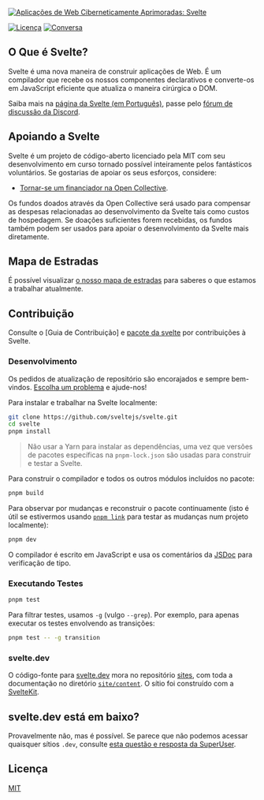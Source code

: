 [![Aplicações de Web Ciberneticamente Aprimoradas: Svelte](https://sveltejs.github.io/assets/banner.png)](https://svelte.dev)

[![Licença](https://img.shields.io/npm/l/svelte.svg)](LICENSE.md) [![Conversa](https://img.shields.io/discord/457912077277855764?label=chat&logo=discord)](https://svelte.dev/chat)

## O Que é Svelte?

Svelte é uma nova maneira de construir aplicações de Web. É um compilador que recebe os nossos componentes declarativos e converte-os em JavaScript eficiente que atualiza o maneira cirúrgica o DOM.

Saiba mais na [página da Svelte (em Português)](https://svelte-docs-pt.vercel.app), passe pelo [fórum de discussão da Discord](https://svelte.dev/chat).

## Apoiando a Svelte

Svelte é um projeto de código-aberto licenciado pela MIT com seu desenvolvimento em curso tornado possível inteiramente pelos fantásticos voluntários. Se gostarias de apoiar os seus esforços, considere:

- [Tornar-se um financiador na Open Collective](https://opencollective.com/svelte).

Os fundos doados através da Open Collective será usado para compensar as despesas relacionadas ao desenvolvimento da Svelte tais como custos de hospedagem. Se doações suficientes forem recebidas, os fundos também podem ser usados para apoiar o desenvolvimento da Svelte mais diretamente.

## Mapa de Estradas

É possível visualizar [o nosso mapa de estradas](https://svelte.dev/roadmap) para saberes o que estamos a trabalhar atualmente.

## Contribuição

Consulte o [Guia de Contribuição] e [pacote da svelte](packages/svelte) por contribuições à Svelte.

### Desenvolvimento

Os pedidos de atualização de repositório são encorajados e sempre bem-vindos. [Escolha um problema](https://github.com/sveltejs/svelte/issues?q=is%3Aissue+is%3Aopen+sort%3Aupdated-desc) e ajude-nos!

Para instalar e trabalhar na Svelte localmente:

```bash
git clone https://github.com/sveltejs/svelte.git
cd svelte
pnpm install
```

> Não usar a Yarn para instalar as dependências, uma vez que versões de pacotes específicas na `pnpm-lock.json` são usadas para construir e testar a Svelte.

Para construir o compilador e todos os outros módulos incluídos no pacote:

```bash
pnpm build
```

Para observar por mudanças e reconstruir o pacote continuamente (isto é útil se estivermos usando [`pnpm link`](https://pnpm.io/cli/link) para testar as mudanças num projeto localmente):

```bash
pnpm dev
```

O compilador é escrito em JavaScript e usa os comentários da [JSDoc](https://jsdoc.app/index.html) para verificação de tipo.

### Executando Testes

```bash
pnpm test
```

Para filtrar testes, usamos `-g` (vulgo `--grep`). Por exemplo, para apenas executar os testes envolvendo as transições:

```bash
pnpm test -- -g transition
```

### svelte.dev

O código-fonte para [svelte.dev](https://svelte.dev) mora no repositório [sites](https://github.com/sveltejs/sites), com toda a documentação no diretório [`site/content`](site/content). O sítio foi construído com a [SvelteKit](https://sveltekit-docs-pt.vercel.app/).

## svelte.dev está em baixo?

Provavelmente não, mas é possível. Se parece que não podemos acessar quaisquer sítios `.dev`, consulte [esta questão e resposta da SuperUser](https://superuser.com/q/1413402).

## Licença

[MIT](LICENSE.md)
